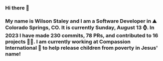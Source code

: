 ### Hi there 👋

### My name is Wilson Staley and I am a Software Developer in ⛰ Colorado Springs, CO.  It is currently Sunday, August 13 ⌚. In 2023 I have made 230 commits, 78 PRs, and contributed to 16 projects 👨‍💻. I am currently working at Compassion International 🏢 to help release children from poverty in Jesus' name!